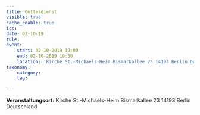 ```yaml
---
title: Gottesdienst
visible: true
cache_enable: true
ics: 
date: 02-10-19
rule: 
event:
	start: 02-10-2019 19:00
	end: 02-10-2019 19:30
	location: 'Kirche St.-Michaels-Heim Bismarkallee 23 14193 Berlin Deutschland'
taxonomy:
	category: 
	tag: 

---
```




**Veranstaltungsort:** Kirche St.-Michaels-Heim
Bismarkallee 23
14193 Berlin
Deutschland

